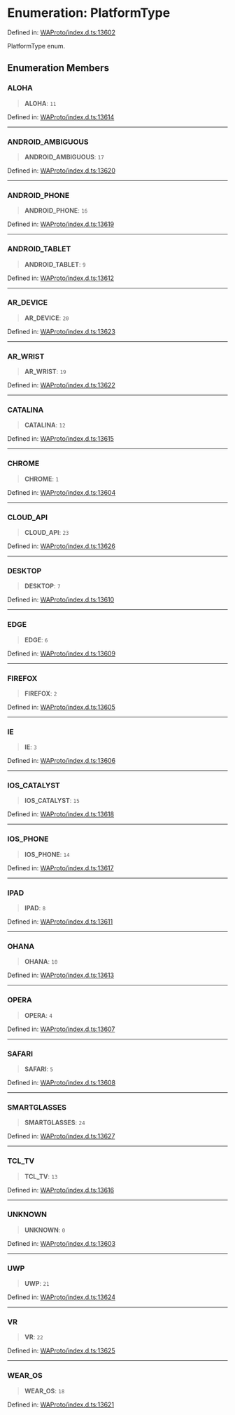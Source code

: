 # Enumeration: PlatformType

Defined in: [WAProto/index.d.ts:13602](https://github.com/Fokusdotid/bail/blob/3bd64a6fd6e8fc52d3ec9ba842534bed26103555/WAProto/index.d.ts#L13602)

PlatformType enum.

## Enumeration Members

### ALOHA

> **ALOHA**: `11`

Defined in: [WAProto/index.d.ts:13614](https://github.com/Fokusdotid/bail/blob/3bd64a6fd6e8fc52d3ec9ba842534bed26103555/WAProto/index.d.ts#L13614)

***

### ANDROID\_AMBIGUOUS

> **ANDROID\_AMBIGUOUS**: `17`

Defined in: [WAProto/index.d.ts:13620](https://github.com/Fokusdotid/bail/blob/3bd64a6fd6e8fc52d3ec9ba842534bed26103555/WAProto/index.d.ts#L13620)

***

### ANDROID\_PHONE

> **ANDROID\_PHONE**: `16`

Defined in: [WAProto/index.d.ts:13619](https://github.com/Fokusdotid/bail/blob/3bd64a6fd6e8fc52d3ec9ba842534bed26103555/WAProto/index.d.ts#L13619)

***

### ANDROID\_TABLET

> **ANDROID\_TABLET**: `9`

Defined in: [WAProto/index.d.ts:13612](https://github.com/Fokusdotid/bail/blob/3bd64a6fd6e8fc52d3ec9ba842534bed26103555/WAProto/index.d.ts#L13612)

***

### AR\_DEVICE

> **AR\_DEVICE**: `20`

Defined in: [WAProto/index.d.ts:13623](https://github.com/Fokusdotid/bail/blob/3bd64a6fd6e8fc52d3ec9ba842534bed26103555/WAProto/index.d.ts#L13623)

***

### AR\_WRIST

> **AR\_WRIST**: `19`

Defined in: [WAProto/index.d.ts:13622](https://github.com/Fokusdotid/bail/blob/3bd64a6fd6e8fc52d3ec9ba842534bed26103555/WAProto/index.d.ts#L13622)

***

### CATALINA

> **CATALINA**: `12`

Defined in: [WAProto/index.d.ts:13615](https://github.com/Fokusdotid/bail/blob/3bd64a6fd6e8fc52d3ec9ba842534bed26103555/WAProto/index.d.ts#L13615)

***

### CHROME

> **CHROME**: `1`

Defined in: [WAProto/index.d.ts:13604](https://github.com/Fokusdotid/bail/blob/3bd64a6fd6e8fc52d3ec9ba842534bed26103555/WAProto/index.d.ts#L13604)

***

### CLOUD\_API

> **CLOUD\_API**: `23`

Defined in: [WAProto/index.d.ts:13626](https://github.com/Fokusdotid/bail/blob/3bd64a6fd6e8fc52d3ec9ba842534bed26103555/WAProto/index.d.ts#L13626)

***

### DESKTOP

> **DESKTOP**: `7`

Defined in: [WAProto/index.d.ts:13610](https://github.com/Fokusdotid/bail/blob/3bd64a6fd6e8fc52d3ec9ba842534bed26103555/WAProto/index.d.ts#L13610)

***

### EDGE

> **EDGE**: `6`

Defined in: [WAProto/index.d.ts:13609](https://github.com/Fokusdotid/bail/blob/3bd64a6fd6e8fc52d3ec9ba842534bed26103555/WAProto/index.d.ts#L13609)

***

### FIREFOX

> **FIREFOX**: `2`

Defined in: [WAProto/index.d.ts:13605](https://github.com/Fokusdotid/bail/blob/3bd64a6fd6e8fc52d3ec9ba842534bed26103555/WAProto/index.d.ts#L13605)

***

### IE

> **IE**: `3`

Defined in: [WAProto/index.d.ts:13606](https://github.com/Fokusdotid/bail/blob/3bd64a6fd6e8fc52d3ec9ba842534bed26103555/WAProto/index.d.ts#L13606)

***

### IOS\_CATALYST

> **IOS\_CATALYST**: `15`

Defined in: [WAProto/index.d.ts:13618](https://github.com/Fokusdotid/bail/blob/3bd64a6fd6e8fc52d3ec9ba842534bed26103555/WAProto/index.d.ts#L13618)

***

### IOS\_PHONE

> **IOS\_PHONE**: `14`

Defined in: [WAProto/index.d.ts:13617](https://github.com/Fokusdotid/bail/blob/3bd64a6fd6e8fc52d3ec9ba842534bed26103555/WAProto/index.d.ts#L13617)

***

### IPAD

> **IPAD**: `8`

Defined in: [WAProto/index.d.ts:13611](https://github.com/Fokusdotid/bail/blob/3bd64a6fd6e8fc52d3ec9ba842534bed26103555/WAProto/index.d.ts#L13611)

***

### OHANA

> **OHANA**: `10`

Defined in: [WAProto/index.d.ts:13613](https://github.com/Fokusdotid/bail/blob/3bd64a6fd6e8fc52d3ec9ba842534bed26103555/WAProto/index.d.ts#L13613)

***

### OPERA

> **OPERA**: `4`

Defined in: [WAProto/index.d.ts:13607](https://github.com/Fokusdotid/bail/blob/3bd64a6fd6e8fc52d3ec9ba842534bed26103555/WAProto/index.d.ts#L13607)

***

### SAFARI

> **SAFARI**: `5`

Defined in: [WAProto/index.d.ts:13608](https://github.com/Fokusdotid/bail/blob/3bd64a6fd6e8fc52d3ec9ba842534bed26103555/WAProto/index.d.ts#L13608)

***

### SMARTGLASSES

> **SMARTGLASSES**: `24`

Defined in: [WAProto/index.d.ts:13627](https://github.com/Fokusdotid/bail/blob/3bd64a6fd6e8fc52d3ec9ba842534bed26103555/WAProto/index.d.ts#L13627)

***

### TCL\_TV

> **TCL\_TV**: `13`

Defined in: [WAProto/index.d.ts:13616](https://github.com/Fokusdotid/bail/blob/3bd64a6fd6e8fc52d3ec9ba842534bed26103555/WAProto/index.d.ts#L13616)

***

### UNKNOWN

> **UNKNOWN**: `0`

Defined in: [WAProto/index.d.ts:13603](https://github.com/Fokusdotid/bail/blob/3bd64a6fd6e8fc52d3ec9ba842534bed26103555/WAProto/index.d.ts#L13603)

***

### UWP

> **UWP**: `21`

Defined in: [WAProto/index.d.ts:13624](https://github.com/Fokusdotid/bail/blob/3bd64a6fd6e8fc52d3ec9ba842534bed26103555/WAProto/index.d.ts#L13624)

***

### VR

> **VR**: `22`

Defined in: [WAProto/index.d.ts:13625](https://github.com/Fokusdotid/bail/blob/3bd64a6fd6e8fc52d3ec9ba842534bed26103555/WAProto/index.d.ts#L13625)

***

### WEAR\_OS

> **WEAR\_OS**: `18`

Defined in: [WAProto/index.d.ts:13621](https://github.com/Fokusdotid/bail/blob/3bd64a6fd6e8fc52d3ec9ba842534bed26103555/WAProto/index.d.ts#L13621)
